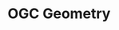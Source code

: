 ---
schema: default
title: OGC Geometry
notes: A specialization of GeoSPARQL defining specific subtypes of Geometry @en
organization: DataScientia Foundation
resources:
  - name: GML.UAN.owl
    url: >-
      http://git.knowdive.disi.unitn.it:8080/knowledge/LiveKnowledge/SREP/geography/raw/master/GML.UAN.owl
    format: owl
    description: A specialization of GeoSPARQL defining specific subtypes of Geometry @en
    license: ''
    status: Unannotated
    byteSize: '28.377'
    issued: '2012-09-11'
    language: en
    modified: '17 December 2020, 01:33 (UTC+01:00)'
    OntologyEngineeringTool: Protégé
    ontologyLanguage: owl
    ontologySyntax: rdf
    example: ''
    ReferenceLKRepository: SREP
    referenceOntology: ''
    referenceDatasets: ''
distribution: gml-owl
keyword: Geometry
publisher: ''
category:
  - Upper-Level
versionNotes: '2016: Annual review - no changes'
landingPage: 'http://www.opengis.net/'
accessRigths: Public
creator: Open GeoSpatial Consortium
hasVersion: Unknown
isVersionOf: Unknown
issued: '2012-09-11'
modified: '17 December 2020, 01:33 (UTC+01:00)'
language: en
provenance: ''
page: 'http://www.opengis.net/ont/gml'
wasGeneratedBy: ''
versionInfo: version 1.01
formalityLevel: Teleontology
OntologyEngineeringMethodology: ''
acronym: gml
CompetencyQuestion: ''
preferredNamespacePrefix: ont
toDoList: To completely annotate.
namespacesGenerated: ''
namespacesReused: ''
datasetLevel: Knowledge Level(L3-4)
spatialExtent: Unknown
temporalExtent: Unknown
---